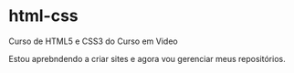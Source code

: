 # html-css
 Curso de HTML5 e CSS3 do Curso em Video

Estou aprebndendo a criar sites e agora vou gerenciar meus repositórios.